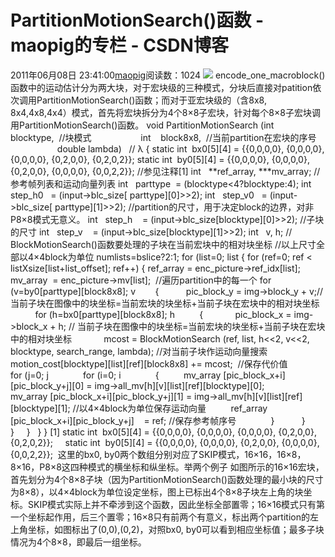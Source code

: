# PartitionMotionSearch()函数 - maopig的专栏 - CSDN博客
2011年06月08日 23:41:00[maopig](https://me.csdn.net/maopig)阅读数：1024
![](http://hi.csdn.net/attachment/201106/8/0_1307547665Iucm.gif)
encode_one_macroblock()函数中的运动估计分为两大块，对于宏块级的三种模式，分块后直接对patition依次调用PartitionMotionSearch()函数；而对于亚宏块级的（含8x8, 8x4,4x8,4x4）模式，首先将宏块拆分为4个8×8子宏块，针对每个8×8子宏块调用PartitionMotionSearch()函数。
void 
PartitionMotionSearch (int    blocktype,  //块模式 
                   int    block8x8,  //当前partition在宏块的序号 
                   double lambda)   // λ 
{ 
static int  bx0[5][4] = {{0,0,0,0}, {0,0,0,0}, {0,0,0,0}, {0,2,0,0}, {0,2,0,2}}; 
static int  by0[5][4] = {{0,0,0,0}, {0,0,0,0}, {0,2,0,0}, {0,0,0,0}, {0,0,2,2}}; //参见注释[1] 
int   **ref_array, ***mv_array; //参考帧列表和运动向量列表 
int   parttype  = (blocktype<4?blocktype:4); 
int   step_h0   = (input->blc_size[ parttype][0]>>2); 
int   step_v0   = (input->blc_size[ parttype][1]>>2); 
//partition的尺寸，用于决定block的边界，对非P8×8模式无意义。 
int   step_h    = (input->blc_size[blocktype][0]>>2); //子块的尺寸 
int   step_v    = (input->blc_size[blocktype][1]>>2); 
int   v, h; // BlockMotionSearch()函数要处理的子块在当前宏块中的相对块坐标 
//以上尺寸全部以4×4block为单位
numlists=bslice?2:1; 
for (list=0; list 
{ 
for (ref=0; ref < listXsize[list+list_offset]; ref++) 
{ 
ref_array = enc_picture->ref_idx[list]; 
    mv_array  = enc_picture->mv[list]; 
 //遍历partition中的每一个 
for (v=by0[parttype][block8x8]; v        { 
          pic_block_y = img->block_y + v;// 当前子块在图像中的块坐标=当前宏块的块坐标+当前子块在宏块中的相对块坐标 
          for (h=bx0[parttype][block8x8]; h          { 
            pic_block_x = img->block_x + h; // 当前子块在图像中的块坐标=当前宏块的块坐标+当前子块在宏块中的相对块坐标 
            mcost = BlockMotionSearch (ref, list, h<<2, v<<2, blocktype, search_range, lambda); //对当前子块作运动向量搜索 
            motion_cost[blocktype][list][ref][block8x8] += mcost;  //保存代价值 
          for (j=0; j 
             for (i=0; i 
             { 
         mv_array [pic_block_x+i][pic_block_y+j][0] = img->all_mv[h][v][list][ref][blocktype][0]; 
         mv_array [pic_block_x+i][pic_block_y+j][1] = img->all_mv[h][v][list][ref][blocktype][1]; 
//以4×4block为单位保存运动向量 
         ref_array [pic_block_x+i][pic_block_y+j]    = ref; 
//保存参考帧序号 
             } 
          } 
       } 
    } 
  } 
} 
[1] static int  bx0[5][4] = {{0,0,0,0}, {0,0,0,0}, {0,0,0,0}, {0,2,0,0}, {0,2,0,2}}; 
    static int  by0[5][4] = {{0,0,0,0}, {0,0,0,0}, {0,2,0,0}, {0,0,0,0}, {0,0,2,2}}; 
 这里的bx0, by0两个数组分别对应了SKIP模式，16×16，16×8，8×16，P8×8这四种模式的横坐标和纵坐标。举两个例子 
如图所示的16×16宏块，首先划分为4个8×8子块（因为PartitionMotionSearch()函数处理的最小块的尺寸为8×8），以4×4block为单位设定坐标，图上已标出4个8×8子块左上角的块坐标。SKIP模式实际上并不牵涉到这个函数，因此坐标全部置零；16×16模式只有第一个坐标起作用，后三个置零；16×8只有前两个有意义，标出两个partition的左上角坐标，如图标出了(0,0),(0,2)，对照bx0, by0可以看到相应坐标值；最多子块情况为4个8×8，即最后一组坐标。
